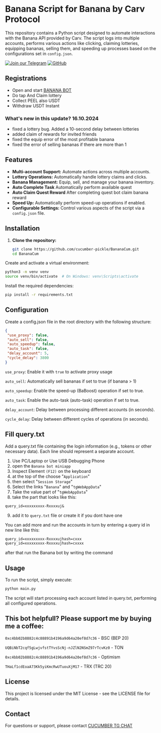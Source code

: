 # Banana Script for Banana by Carv Protocol

This repository contains a Python script designed to automate interactions with the Banana API provided by Carv. The script logs into multiple accounts, performs various actions like clicking, claiming lotteries, equipping bananas, selling them, and speeding up processes based on the configurations set in `config.json`.

[![Join our Telegram](https://img.shields.io/badge/Telegram-2CA5E0?style=for-the-badge&logo=telegram&logoColor=white)](https://t.me/cucumber_scripts)
[![GitHub](https://img.shields.io/badge/GitHub-181717?style=for-the-badge&logo=github&logoColor=white)](https://github.com/cucumber-pickle/Cucumber)

## Registrations
 - Open and start  [BANANA BOT](https://t.me/OfficialBananaBot/banana?startapp=referral=LBA5LL) 
 - Do tap And Claim lottery
 - Collect PEEL also USDT
 - Withdraw USDT Instant

### What's new in this update? 16.10.2024

- fixed a lottery bug. Added a 10-second delay between lotteries
- added claim of rewards for invited friends
- fixed the equip error of the most profitable banana
- fixed the error of selling bananas if there are more than 1


## Features

- **Multi-account Support:** Automate actions across multiple accounts.
- **Lottery Operations:** Automatically handle lottery claims and clicks.
- **Banana Management:** Equip, sell, and manage your banana inventory.
- **Auto Complete Task** Automatically perform available quest
- **Auto Claim Quest Reward** After completing quest bot claim banana reward
- **Speed Up:** Automatically perform speed-up operations if enabled.
- **Configurable Settings:** Control various aspects of the script via a `config.json` file.

## Installation

1. **Clone the repository:**

   ```bash
   git clone https://github.com/cucumber-pickle/BananaCum.git
   cd BananaCum
   
Create and activate a virtual environment:

   ```bash
python3 -m venv venv
source venv/bin/activate  # On Windows: venv\Scripts\activate
   ```
Install the required dependencies:

   ```bash
pip install -r requirements.txt
   ```

## Configuration
Create a config.json file in the root directory with the following structure:
   ```json
{
    "use_proxy": false,
    "auto_sell": false,
    "auto_speedup": false,
    "auto_task": false,
    "delay_account": 5,
    "cycle_delay": 3800
}
   ```
`use_proxy`: Enable it with `true` to activate proxy usage 

`auto_sell`: Automatically sell bananas if set to true (if banana > 1)

`auto_speedup`: Enable the speed-up (BaBoost) operation if set to true.

`auto_task`: Enable the auto-task (auto-task) operation if set to true.

`delay_account`: Delay between processing different accounts (in seconds).

`cycle_delay`: Delay between different cycles of operations (in seconds).

## Fill query.txt
Add a query.txt file containing the login information (e.g., tokens or other necessary data). Each line should represent a separate account.
1. Use PC/Laptop or Use USB Debugging Phone
2. open the `Banana bot miniapp`
3. Inspect Element `(F12)` on the keyboard
4. at the top of the choose "`Application`" 
5. then select "`Session Storage`" 
6. Select the links "`Banana`" and "`tgWebAppData`"
7. Take the value part of "`tgWebAppData`"
8. take the part that looks like this: 

```txt 
query_id=xxxxxxxxx-Rxxxxuj&
```
9. add it to `query.txt` file or create it if you dont have one


You can add more and run the accounts in turn by entering a query id in new line like this:
```txt
query_id=xxxxxxxxx-Rxxxxujhash=cxxx
query_id=xxxxxxxxx-Rxxxxujhash=cxxxx
```

after that run the Banana bot by writing the command

## Usage
To run the script, simply execute:

   ```bash
python main.py
   ```
The script will start processing each account listed in query.txt, performing all configured operations.


## This bot helpfull?  Please support me by buying me a coffee: 
``` 0xc4bb02b8882c4c88891b4196a9d64a20ef8d7c36 ``` - BSC (BEP 20)

``` UQBiNbT2cqf5gLwjvfstTYvsScNj-nJZlN2NSmZ97rTcvKz0 ``` - TON

``` 0xc4bb02b8882c4c88891b4196a9d64a20ef8d7c36 ``` - Optimism

``` THaLf1cdEoaA73Kk5yiKmcRwUTuouXjM17 ``` - TRX (TRC 20)

## License
This project is licensed under the MIT License - see the LICENSE file for details.

## Contact
For questions or support, please contact [CUCUMBER TG CHAT](https://t.me/cucumber_scripts_chat)
